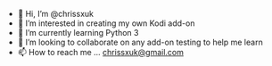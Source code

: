 - 👋 Hi, I’m @chrissxuk
- 👀 I’m interested in creating my own Kodi add-on 
- 🌱 I’m currently learning Python 3
- 💞️ I’m looking to collaborate on any add-on testing to help me learn 
- 📫 How to reach me ... chrissxuk@gmail.com 

<!---
chrissxuk/chrissxuk is a ✨ special ✨ repository because its `README.md` (this file) appears on your GitHub profile.
You can click the Preview link to take a look at your changes.
--->
